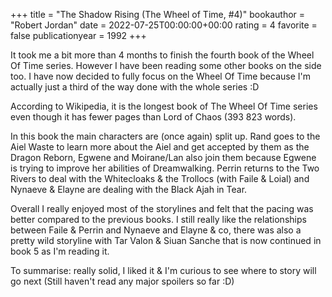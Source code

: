 +++
title = "The Shadow Rising (The Wheel of Time, #4)"
bookauthor = "Robert Jordan"
date = 2022-07-25T00:00:00+00:00
rating = 4
favorite = false
publicationyear = 1992
+++

It took me a bit more than 4 months to finish the fourth book of the Wheel Of Time series. However I have been reading some other books on the side too. I have now decided to fully focus on the Wheel Of Time because I'm actually just a third of the way done with the whole series :D

According to Wikipedia, it is the longest book of The Wheel Of Time series even though it has fewer pages than Lord of Chaos (393 823 words).

In this book the main characters are (once again) split up. Rand goes to the Aiel Waste to learn more about the Aiel and get accepted by them as the Dragon Reborn, Egwene and Moirane/Lan also join them because Egwene is trying to improve her abilities of Dreamwalking. Perrin returns to the Two Rivers to deal with the Whitecloaks & the Trollocs (with Faile & Loial) and Nynaeve & Elayne are dealing with the Black Ajah in Tear.

Overall I really enjoyed most of the storylines and felt that the pacing was better compared to the previous books. I still really like the relationships between Faile & Perrin and Nynaeve and Elayne & co, there was also a pretty wild storyline with Tar Valon & Siuan Sanche that is now continued in book 5 as I'm reading it.

To summarise: really solid, I liked it & I'm curious to see where to story will go next (Still haven't read any major spoilers so far :D)